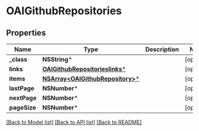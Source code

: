 # OAIGithubRepositories

## Properties
Name | Type | Description | Notes
------------ | ------------- | ------------- | -------------
**_class** | **NSString*** |  | [optional] 
**links** | [**OAIGithubRepositorieslinks***](OAIGithubRepositorieslinks.md) |  | [optional] 
**items** | [**NSArray&lt;OAIGithubRepository&gt;***](OAIGithubRepository.md) |  | [optional] 
**lastPage** | **NSNumber*** |  | [optional] 
**nextPage** | **NSNumber*** |  | [optional] 
**pageSize** | **NSNumber*** |  | [optional] 

[[Back to Model list]](../README.md#documentation-for-models) [[Back to API list]](../README.md#documentation-for-api-endpoints) [[Back to README]](../README.md)


